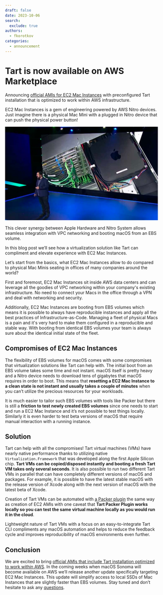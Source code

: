 ```yaml
---
draft: false
date: 2023-10-06
search:
  exclude: true
authors:
  - fkorotkov
categories:
  - announcement
---
```


# Tart is now available on AWS Marketplace

Announcing [official AMIs for EC2 Mac Instances](https://aws.amazon.com/marketplace/pp/prodview-qczco34wlkdws)
with preconfigured Tart installation that is optimized to work within AWS infrastructure.

EC2 Mac Instances is a gem of engineering powered by AWS Nitro devices. Just imagine there is a physical Mac Mini with
a plugged in Nitro device that can push the physical power button!

![EC2 M2 Pro](../images/ec2-mac2-m2pro.png)

This clever synergy between Apple Hardware and Nitro System allows seamless integration with VPC networking and booting macOS from an EBS volume.

In this blog post we’ll see how a virtualization solution like Tart can compliment and elevate experience with EC2 Mac Instances.

<!-- more -->

Let’s start from the basics, what EC2 Mac Instances allow to do compared to physical Mac Minis seating in offices of
many companies around the world?

First and foremost, EC2 Mac Instances sit inside AWS data centers and can leverage all the goodies of VPC networking
within your company's existing infrastructure. No need to connect your Macs in the office through a VPN and deal
with networking and security.

Additionally, EC2 Mac Instances are booting from EBS volumes which means it is possible to always have reproducible instances
and apply all the best practices of Infrastructure-as-Code. Managing a fleet of physical Macs is a pain and it's very hard
to make them configured in a reproducible and stable way. With booting from identical EBS volumes your team is always sure
about the identical initial state of the fleet.

## Compromises of EC2 Mac Instances

The flexibility of EBS volumes for macOS comes with some compromises that virtualization solutions like Tart can help with.
The initial boot from an EBS volume takes some time and not instant. macOS itself is pretty heavy and a Nitro device needs
to download tens of gigabytes that macOS requires in order to boot. This means that **resetting a EC2 Mac Instance to a clean state
is not instant and usually takes a couple of minutes** when you can’t utilize the precious resources for your workloads.

It is much easier to tailor such EBS volumes with tools like Packer but there is still a **friction to test newly created EBS volumes**
since one needs to start and run a EC2 Mac Instance and it’s not possible to test things locally. Similarly it is even harder
to test beta versions of macOS that require manual interaction with a running instance.

## Solution

Tart can help with all the compromises! Tart virtual machines (VMs) have nearly native performance thanks to utilizing
native `Virtualization.Framework` that was developed along the first Apple Silicon chip. **Tart VMs can be copied/disposed
instantly and booting a fresh Tart VM takes only several seconds**. It is also possible to run two different Tart VMs in parallel
that can have completely different versions of macOS and packages. For example, it is possible to have the latest stable macOS
with the release version of Xcode along with the next version of macOS with the latest beta of Xcode.

Creation of Tart VMs can be automated with [a Packer plugin](https://github.com/cirruslabs/packer-plugin-tart) the same way as
creation of EC2 AMIs with one caveat that **Tart Packer Plugin works locally so you can test the same virtual machine locally
as you would run it in the cloud**.

Lightweight nature of Tart VMs with a focus on an easy-to-integrate Tart CLI compliments any macOS automation and helps to reduce
the feedback cycle and improves reproducibility of macOS environments even further.

## Conclusion

We are excited to bring [official AMIs that include Tart installation optimized to work within AWS](https://aws.amazon.com/marketplace/pp/prodview-qczco34wlkdws).
In the coming weeks when macOS Sonoma will become available on AWS we’ll release another update specifically targeting EC2 Mac Instances. 
This update will simplify access to local SSDs of Mac Instances that are slightly faster than EBS volumes. Stay tuned and don’t hesitate
to ask any [questions](https://tart.run/licensing/).
